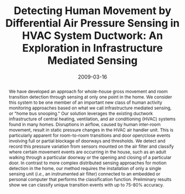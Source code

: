---
abstract: |-
  We have developed an approach for whole-house gross movement and room transition detection through sensing at only one point in the home. We consider this system to be one member of an important new class of human activity monitoring approaches based on what we call infrastructure mediated sensing, or "home bus snooping." Our solution leverages the existing ductwork infrastructure of central heating, ventilation, and air conditioning (HVAC) systems found in many homes. Disruptions in airflow, caused by human inter-room movement, result in static pressure changes in the HVAC air handler unit. This is particularly apparent for room-to-room transitions and door open/close events involving full or partial blockage of doorways and thresholds. We detect and record this pressure variation from sensors mounted on the air filter and classify where certain movement events are occurring in the house, such as an adult walking through a particular doorway or the opening and closing of a particular door. In contrast to more complex distributed sensing approaches for motion detection in the home, our method requires the installation of only a single sensing unit (<em>i.e.</em>, an instrumented air filter) connected to an embedded or personal computer that performs the classification function. Preliminary results show we can classify unique transition events with up to 75-80% accuracy.
authors:
- patel
- Matthew S. Reynolds
- Gregory D. Abowd
award: ''
bibtex: |-
  @inproceedings{Patel:2009:DHM:1532200.1532202,
   author = {Patel, Shwetak N. and Reynolds, Matthew S. and Abowd, Gregory D.},
   title = {Detecting Human Movement by Differential Air Pressure Sensing in HVAC System Ductwork: An Exploration in Infrastructure Mediated Sensing},
   booktitle = {Proceedings of the 6th International Conference on Pervasive Computing},
   series = {Pervasive '08},
   year = {2008},
   isbn = {978-3-540-79575-9},
   location = {Sydney, Australia},
   pages = {1--18},
   numpages = {18},
   url = {http://dx.doi.org/10.1007/978-3-540-79576-6_1},
   doi = {10.1007/978-3-540-79576-6_1},
   acmid = {1532202},
   publisher = {Springer-Verlag},
   address = {Berlin, Heidelberg},
  }
caption: ''
citation: |-
  Shwetak N. Patel, Matthew S. Reynolds, and Gregory D. Abowd. 2009. Detecting Human Movement by Differential Air Pressure Sensing in HVAC System Ductwork: An Exploration in Infrastructure Mediated Sensing.  In Proceedings of the 6th International Conference on Pervasive Computing (Pervasive '08), Jadwiga Indulska, Donald J. Patterson, Tom Rodden, and Max Ott (Eds.). Springer-Verlag, Berlin, Heidelberg,  1-18. DOI=10.1007/978-3-540-79576-6_1 http://dx.doi.org/10.1007/978-3-540-79576-6_1
conference: Pervasive
date: '2009-03-16'
image: ''
pdf: ''
thumbnail: ''
title: 'Detecting Human Movement by Differential Air Pressure Sensing in HVAC System
  Ductwork: An Exploration in Infrastructure Mediated Sensing'
video: ''
video_embed: ''
redirect_from: /projects/HVAC/
---
